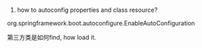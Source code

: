 1. how to autoconfig properties and class resource?

org.springframework.boot.autoconfigure.EnableAutoConfiguration

第三方类是如何find, how load it.


